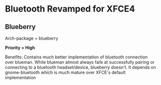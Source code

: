 # Bluetooth Revamped for XFCE4

## Blueberry

Arch-package = blueberry

**Priority = High**

Benefits: Contains much better implementation of bluetooth connection over blueman. While blueman almost always fails at successfully pairing or connecting to a bluetooth headset/device, blueberry doesn't. It depends on gnome-bluetooth which is much mature over XFCE's default implementation
